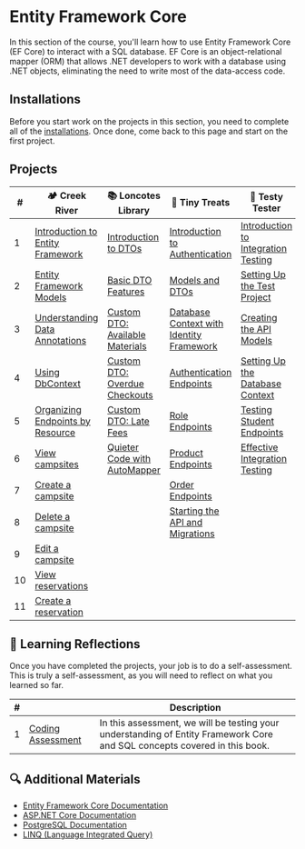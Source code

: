 # Entity Framework Core

In this section of the course, you'll learn how to use Entity Framework Core (EF Core) to interact with a SQL database. EF Core is an object-relational mapper (ORM) that allows .NET developers to work with a database using .NET objects, eliminating the need to write most of the data-access code.

## Installations

Before you start work on the projects in this section, you need to complete all of the [installations](./chapters/book-2-installs.md). Once done, come back to this page and start on the first project.

## Projects

| # | 🏕️ Creek River | 📚 Loncotes Library | 🧁 Tiny Treats | 🧪 Testy Tester |
|--|--|--|--|--|
| 1 | [Introduction to Entity Framework](./chapters/creek-river-initializing.md) | [Introduction to DTOs](./chapters/loncotes-dto-introduction.md) | [Introduction to Authentication](./chapters/tinytreats-introduction.md) | [Introduction to Integration Testing](./chapters/testy-introduction.md) |
| 2 | [Entity Framework Models](./chapters/creek-river-models.md) | [Basic DTO Features](./chapters/loncotes-dto-basic-features.md) | [Models and DTOs](./chapters/tinytreats-models-dtos.md) | [Setting Up the Test Project](./chapters/testy-setup.md) |
| 3 | [Understanding Data Annotations](./chapters/creek-river-data-annotations.md) | [Custom DTO: Available Materials](./chapters/loncotes-dto-available-materials.md) | [Database Context with Identity Framework](./chapters/tinytreats-dbcontext.md) | [Creating the API Models](./chapters/testy-models.md) |
| 4 | [Using DbContext](./chapters/creek-river-dbcontext.md) | [Custom DTO: Overdue Checkouts](./chapters/loncotes-dto-overdue-checkouts.md) | [Authentication Endpoints](./chapters/tinytreats-auth-endpoints.md) | [Setting Up the Database Context](./chapters/testy-dbcontext.md) |
| 5 | [Organizing Endpoints by Resource](./chapters/creek-river-endpoints-organization.md) | [Custom DTO: Late Fees](./chapters/loncotes-dto-late-fees.md) | [Role Endpoints](./chapters/tinytreats-role-endpoints.md) | [Testing Student Endpoints](./chapters/testy-student-tests.md) |
| 6 | [View campsites](./chapters/creek-river-get-campsites.md) | [Quieter Code with AutoMapper](./chapters/loncotes-dto-automapper.md) | [Product Endpoints](./chapters/tinytreats-product-endpoints.md) | [Effective Integration Testing](./chapters/testy-coverage.md) |
| 7 | [Create a campsite](./chapters/creek-river-post-campsite.md) |  | [Order Endpoints](./chapters/tinytreats-order-endpoints.md) |  |
| 8 | [Delete a campsite](./chapters/creek-river-delete-campsite.md) |  | [Starting the API and Migrations](./chapters/tinytreats-program.md) |  |
| 9 | [Edit a campsite](./chapters/creek-river-put-campsite.md) |  |  |  |
| 10 | [View reservations](./chapters/creek-river-get-reservations.md) |  |  |  |
| 11 | [Create a reservation](./chapters/creek-river-create-reservation.md) |  |  |  |

## 🤔 Learning Reflections

Once you have completed the projects, your job is to do a self-assessment. This is truly a self-assessment, as you will need to reflect on what you learned so far.

| # | | Description |
|--|--|--|
| 1 | [Coding Assessment](./chapters/book-2-coding-assessment.md) | In this assessment, we will be testing your understanding of Entity Framework Core and SQL concepts covered in this book. |

## 🔍 Additional Materials

- [Entity Framework Core Documentation](https://docs.microsoft.com/en-us/ef/core/)
- [ASP.NET Core Documentation](https://docs.microsoft.com/en-us/aspnet/core/)
- [PostgreSQL Documentation](https://www.postgresql.org/docs/)
- [LINQ (Language Integrated Query)](https://docs.microsoft.com/en-us/dotnet/csharp/programming-guide/concepts/linq/)
